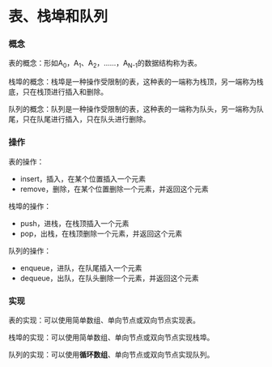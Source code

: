 # 表、栈埠和队列

### 概念

表的概念：形如A<sub>0</sub>，A<sub>1</sub>、A<sub>2</sub>，……，A<sub>N-1</sub>的数据结构称为表。

栈埠的概念：栈埠是一种操作受限制的表，这种表的一端称为栈顶，另一端称为栈底，只在栈顶进行插入和删除。

队列的概念：队列是一种操作受限制的表，这种表的一端称为队头，另一端称为队尾，只在队尾进行插入，只在队头进行删除。

### 操作

表的操作：

- insert，插入，在某个位置插入一个元素
- remove，删除，在某个位置删除一个元素，并返回这个元素

栈埠的操作：

- push，进栈，在栈顶插入一个元素
- pop，出栈，在栈顶删除一个元素，并返回这个元素

队列的操作：

- enqueue，进队，在队尾插入一个元素
- dequeue，出队，在队头删除一个元素，并返回这个元素

### 实现

表的实现：可以使用简单数组、单向节点或双向节点实现表。

栈埠的实现：可以使用简单数组、单向节点或双向节点实现栈埠。

队列的实现：可以使用**循环数组**、单向节点或双向节点实现队列。
